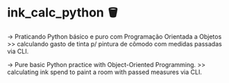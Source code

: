 # ink_calc_python 🪣

-> Praticando Python básico e puro com Programação Orientada a Objetos >> calculando gasto de tinta p/ pintura de cômodo com medidas passadas via CLI. 

-> Pure basic Python practice with Object-Oriented Programming. >> calculating ink spend to paint a room with passed measures via CLI.
